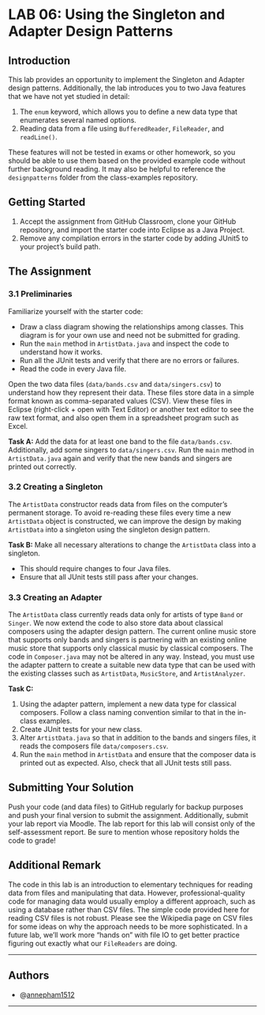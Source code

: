 # LAB 06: Using the Singleton and Adapter Design Patterns

## Introduction
This lab provides an opportunity to implement the Singleton and Adapter design patterns. Additionally, the lab introduces you to two Java features that we have not yet studied in detail:
1. The `enum` keyword, which allows you to define a new data type that enumerates several named options.
2. Reading data from a file using `BufferedReader`, `FileReader`, and `readLine()`.

These features will not be tested in exams or other homework, so you should be able to use them based on the provided example code without further background reading. It may also be helpful to reference the `designpatterns` folder from the class-examples repository.

## Getting Started
1. Accept the assignment from GitHub Classroom, clone your GitHub repository, and import the starter code into Eclipse as a Java Project.
2. Remove any compilation errors in the starter code by adding JUnit5 to your project’s build path.

## The Assignment

### 3.1 Preliminaries
Familiarize yourself with the starter code:
- Draw a class diagram showing the relationships among classes. This diagram is for your own use and need not be submitted for grading.
- Run the `main` method in `ArtistData.java` and inspect the code to understand how it works.
- Run all the JUnit tests and verify that there are no errors or failures.
- Read the code in every Java file.

Open the two data files (`data/bands.csv` and `data/singers.csv`) to understand how they represent their data. These files store data in a simple format known as comma-separated values (CSV). View these files in Eclipse (right-click + open with Text Editor) or another text editor to see the raw text format, and also open them in a spreadsheet program such as Excel.

**Task A:** Add the data for at least one band to the file `data/bands.csv`. Additionally, add some singers to `data/singers.csv`. Run the `main` method in `ArtistData.java` again and verify that the new bands and singers are printed out correctly.

### 3.2 Creating a Singleton
The `ArtistData` constructor reads data from files on the computer’s permanent storage. To avoid re-reading these files every time a new `ArtistData` object is constructed, we can improve the design by making `ArtistData` into a singleton using the singleton design pattern.

**Task B:** Make all necessary alterations to change the `ArtistData` class into a singleton.
- This should require changes to four Java files.
- Ensure that all JUnit tests still pass after your changes.

### 3.3 Creating an Adapter
The `ArtistData` class currently reads data only for artists of type `Band` or `Singer`. We now extend the code to also store data about classical composers using the adapter design pattern. The current online music store that supports only bands and singers is partnering with an existing online music store that supports only classical music by classical composers. The code in `Composer.java` may not be altered in any way. Instead, you must use the adapter pattern to create a suitable new data type that can be used with the existing classes such as `ArtistData`, `MusicStore`, and `ArtistAnalyzer`.

**Task C:**
1. Using the adapter pattern, implement a new data type for classical composers. Follow a class naming convention similar to that in the in-class examples.
2. Create JUnit tests for your new class.
3. Alter `ArtistData.java` so that in addition to the bands and singers files, it reads the composers file `data/composers.csv`.
4. Run the `main` method in `ArtistData` and ensure that the composer data is printed out as expected. Also, check that all JUnit tests still pass.

## Submitting Your Solution
Push your code (and data files) to GitHub regularly for backup purposes and push your final version to submit the assignment. Additionally, submit your lab report via Moodle. The lab report for this lab will consist only of the self-assessment report. Be sure to mention whose repository holds the code to grade!

## Additional Remark
The code in this lab is an introduction to elementary techniques for reading data from files and manipulating that data. However, professional-quality code for managing data would usually employ a different approach, such as using a database rather than CSV files. The simple code provided here for reading CSV files is not robust. Please see the Wikipedia page on CSV files for some ideas on why the approach needs to be more sophisticated. In a future lab, we’ll work more “hands on” with file IO to get better practice figuring out exactly what our `FileReaders` are doing.

---
## Authors

- @[annepham1512](https://github.com/annepham1512)

---